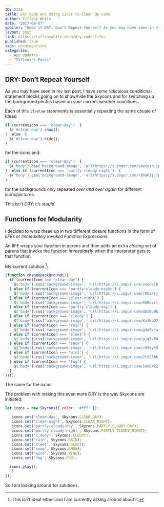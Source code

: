 ```yaml
---
ID: 2220
title: DRY Code and Using IIFEs to Clean Up Code
author: Tiffany White
date: "2017-08-07"
spoiler: "Keep it DRY: Don’t Repeat Yourself As you may have seen in my last post, I have some *ridiculous* conditional statement blocks going on to show/hide the Skycons and for switching up the background photos based on your current weather conditions."
layout: post
link: https://tiffanywhite.tech/dry-code-iife/
published: true
tags: uncategorized
categories:
  - App Updates
  - "Tiffany's Posts"
---
```



## DRY: Don’t Repeat Yourself

As you may have seen in my last post, I have some *ridiculous* conditional statement blocks going on to show/hide the Skycons and for switching up the background photos based on your current weather conditions.

Each of this `if/else` statements is essentially repeating the same couple of ideas:

```javascript
if (currentIcon === 'clear-day')  {
  $('#clear-day').show();
}  else  {
  $('#clear-day').hide();
}
```
for the icons and:

```javascript
if (currentIcon === 'clear-day')  {
  $('body').css('background-image', 'url(https://i.imgur.com/voece1h.jpg)');
}  else if (currentIcon === 'partly-cloudy-night')  {
  $('body').css('background-image', 'url(https://i.imgur.com/r8haFIj.jpg)');
}
```
for the backgrounds only repeated *over and over again* for different icons/pictures.

This isn’t DRY: it’s *stupid*.

## Functions for Modularity

I decided to wrap these up in two different closure functions in the form of *IIFEs* or *Immediately Invoked Function Expressions*.

An IIFE wraps your function in parens and then adds an extra *closing* set of parens that invoke the function *immediately* when the interpreter gets to that function.

My current solution [^1]:

```javascript
(function changeBackground(){
  if (currentIcon === 'clear-day') {
    $('body').css('background-image', 'url(https://i.imgur.com/voece1h.jpg)');
  } else if (currentIcon === 'partly-cloudy-night') {
    $('body').css('background-image', 'url(https://i.imgur.com/r8haFIj.jpg)');
  } else if (currentIcon ===';clear-night') {
    $('body').css('background-image', 'url(https://i.imgur.com/K6Bazrl.j'
  } else if (currentIcon === 'partly-cloudy-day') {
    $('body').css('background-image', 'url(https://i.imgur.com/dUS9u9b.jpg)');
  } else if (currentIcon === 'cloudy') {
    $('body').css('background-image', 'url(https://i.imgur.com/Kx3ku27.jpg)');
  } else if (currentIcon === 'rain') {
    $('body').css('background-image', 'url(https://i.imgur.com/g4afvja.jpg)');
  } else if (currentIcon === 'sleet') {
    $('body').css('background-image', 'url(https://i.imgur.com/pjq3VPO.jpg)');
  } else if (currentIcon === 'snow') {
    $('body').css('background-image', 'url(https://i.imgur.com/vH9cyKD.jpg)');
  } else if (currentIcon === 'wind') {
    $('body').css('background-image', 'url(https://i.imgur.com/ZtSl66b.jpg)');
  } else if (currentIcon === 'fog') {
    $('body').css('background-image', 'url(https://i.imgur.com/5z0CXkZ.jpg)');
  }
})();
```
The same for the icons.

The problem with making this even more DRY is the way Skycons are initiated:

```javascript
let icons = new Skycons({ color: '#fff' });

   icons.set('clear-day', Skycons.CLEAR_DAY);
   icons.set('clear-night', Skycons.CLEAR_NIGHT);
   icons.set('partly-cloudy-day', Skycons.PARTLY_CLOUDY_DAY);
   icons.set('partly-cloudy-night', Skycons.PARTLY_CLOUDY_NIGHT);
   icons.set('cloudy', Skycons.CLOUDY);
   icons.set('rain', Skycons.RAIN);
   icons.set('sleet', Skycons.SLEET);
   icons.set('snow', Skycons.SNOW);
   icons.set('wind', Skycons.WIND);
   icons.set('fog', Skycons.FOG);

  icons.play();
   }
});
```
So I am looking around for solutions.






[^1]: This isn’t ideal either and I am currently asking around about it.
